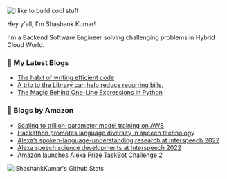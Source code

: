 ![I like to build cool stuff](https://res.cloudinary.com/dt8g3rhcy/image/upload/v1595929574/i_like_to_build_cool_shit._1_nzbwjh.png)

Hey y'all, I'm Shashank Kumar! 

I'm a Backend Software Engineer solving challenging problems in Hybrid Cloud World.

### 📕 My Latest Blogs
<!-- BLOG-POST-LIST:START -->
- [The habit of writing efficient code](https://medium.com/@ishashankkumar/the-habit-of-writing-efficient-code-153b05f04269?source=rss-d24dda280d5f------2)
- [A trip to the Library can help reduce recurring bills.](https://medium.com/swlh/a-trip-to-the-library-can-help-reduce-recurring-bills-23bca495cdf5?source=rss-d24dda280d5f------2)
- [The Magic Behind One-Line Expressions in Python](https://medium.com/swlh/the-magic-behind-one-line-expressions-in-python-816c10180c5c?source=rss-d24dda280d5f------2)
<!-- BLOG-POST-LIST:END -->

### 📕 Blogs by Amazon
<!-- AMAZON-BLOG-POST-LIST:START -->
- [Scaling to trillion-parameter model training on AWS](https://www.amazon.science/blog/scaling-to-trillion-parameter-model-training-on-aws)
- [Hackathon promotes language diversity in speech technology](https://www.amazon.science/blog/slt-code-a-new-hackathon-to-promote-language-diversity-in-speech-technology)
- [Alexa’s spoken-language-understanding research at Interspeech 2022](https://www.amazon.science/blog/amazons-spoken-language-understanding-research-at-interspeech-2022)
- [Alexa speech science developments at Interspeech 2022](https://www.amazon.science/blog/alexa-speech-science-developments-at-interspeech-2022)
- [Amazon launches Alexa Prize TaskBot Challenge 2](https://www.amazon.science/alexa-prize/taskbot-challenge/2022)
<!-- AMAZON-BLOG-POST-LIST:END -->



<img align="center" alt="iShashankKumar's Github Stats" src="https://github-readme-stats.vercel.app/api?username=ishashankkumar&show_icons=true&hide_border=true" />
